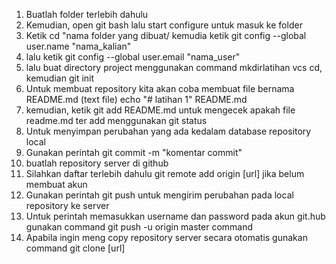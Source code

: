 1. Buatlah folder terlebih dahulu
2. Kemudian, open git bash lalu start configure untuk masuk ke folder
3. Ketik cd "nama folder yang dibuat/ kemudia ketik git config --global user.name "nama_kalian"
4. lalu ketik git config --global user.email "nama_user"
5. lalu buat directory project menggunakan command mkdirlatihan vcs cd, kemudian git init
6. Untuk membuat repository kita akan coba membuat file bernama README.md (text file) echo "# latihan 1" README.md
7. kemudian, ketik git add README.md untuk mengecek apakah file readme.md ter add menggunakan git status
8. Untuk menyimpan perubahan yang ada kedalam database repository local
9. Gunakan perintah git commit -m "komentar commit"
10. buatlah repository server di github
11. Silahkan daftar terlebih dahulu git remote add origin [url] jika belum membuat akun
12. Gunakan perintah git push untuk mengirim perubahan pada local repository ke server
13. Untuk perintah memasukkan username dan password pada akun git.hub gunakan command git push -u origin master command
14. Apabila ingin meng copy repository server secara otomatis gunakan command git clone [url]
